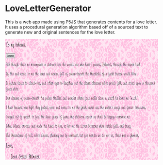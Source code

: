 # LoveLetterGenerator
This is a web app made using P5JS that generates contents for a love letter. It uses a procedural generation algorithm based off of a sourced text to generate new and original sentences for the love letter.

<p>
    <img src="Love Letter Generator/LoveLetterScreenshot.png" width="800" height="400" />
</p>

